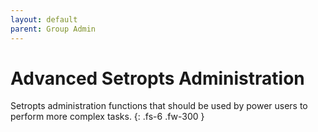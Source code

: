 ```yaml
---
layout: default
parent: Group Admin
---
```


# Advanced Setropts Administration

Setropts administration functions that should be used by power users to perform more complex tasks.
{: .fs-6 .fw-300 }
